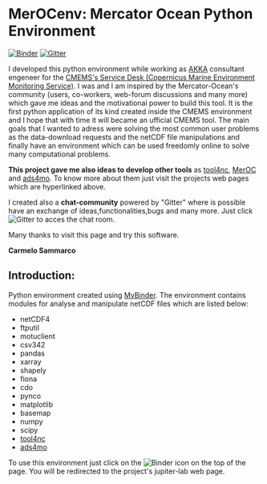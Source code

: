 
# MerOCenv: Mercator Ocean Python Environment

[![Binder](https://mybinder.org/badge_logo.svg)](https://mybinder.org/v2/gh/carmelosammarco/MerOCenv/master?urlpath=lab/tree/Notebook/MerOC-env.ipynb)  [![Gitter](https://badges.gitter.im/MerOCenv/community.svg)](https://gitter.im/MerOCenv/community?utm_source=badge&utm_medium=badge&utm_campaign=pr-badge)

I developed this python environment while working as [AKKA](https://www.akka-technologies.com) consultant engeneer for the [CMEMS's Service Desk (Copernicus Marine Environment Monitoring Service)](http://marine.copernicus.eu). I was and I am inspired by the Mercator-Ocean's community (users, co-workers, web-forum discussions and many more) which gave me ideas and the motivational power to build this tool. It is the first python application of its kind created inside the CMEMS environment and I hope that with time it will became an ufficial CMEMS tool. The main goals that I wanted to adress were solving the most common user problems as the data-download requests and the netCDF file manipulations and finally have an environment which can be used freedomly online to solve many computational problems.

**This project gave me also ideas to develop other tools** as [tool4nc](https://github.com/carmelosammarco/tool4nc), [MerOC](https://github.com/carmelosammarco/MerOC) and [ads4mo](https://github.com/carmelosammarco/ads4mo). To know more about them just visit the projects web pages which are hyperlinked above.

I created also a **chat-community** powered by "Gitter" where is possible have an exchange of ideas,functionalities,bugs and many more. Just click ![Gitter](https://badges.gitter.im/MerOCenv/community.svg) to acces the chat room.

Many thanks to visit this page and try this software.

**Carmelo Sammarco**

## Introduction:
Python environment created using [MyBinder](https://mybinder.org). The environment contains modules for analyse and manipulate netCDF files which are listed below:

- netCDF4
- ftputil
- motuclient
- csv342 
- pandas 
- xarray
- shapely 
- fiona 
- cdo
- pynco
- matplotlib
- basemap
- numpy
- scipy
- [tool4nc](https://github.com/carmelosammarco/tool4nc)
- [ads4mo](https://github.com/carmelosammarco/ads4mo)

To use this environment just click on the ![Binder](https://mybinder.org/badge_logo.svg) icon on the top of the page. You will be redirected to the project's jupiter-lab web page.
